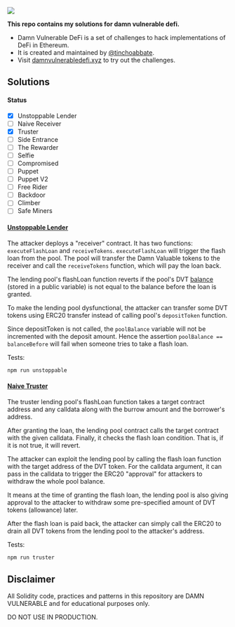 ![](cover.png)

**This repo contains my solutions for damn vulnerable defi.**

- Damn Vulnerable DeFi is a set of challenges to hack implementations of DeFi in Ethereum. 
- It is created and maintained by [@tinchoabbate](https://twitter.com/tinchoabbate). 
- Visit [damnvulnerabledefi.xyz](damnvulnerabledefi.xyz) to try out the challenges.

## Solutions

#### Status 

- [X] Unstoppable Lender
- [ ] Naive Receiver
- [X] Truster
- [ ] Side Entrance
- [ ] The Rewarder
- [ ] Selfie
- [ ] Compromised
- [ ] Puppet
- [ ] Puppet V2
- [ ] Free Rider
- [ ] Backdoor
- [ ] Climber
- [ ] Safe Miners

#### [Unstoppable Lender](https://github.com/avichalp/damn-vulnerable-defi/blob/master/test/unstoppable/unstoppable.challenge.js)

The attacker deploys a "receiver" contract. It has two functions: `executeFlashLoan` and `receiveTokens`. `executeFlashLoan` will trigger the flash loan from the pool. The pool will transfer the Damn Valuable tokens to the receiver and call the `receiveTokens` function, which will pay the loan back.

The lending pool's flashLoan function reverts if the pool's DVT [balance](https://github.com/tinchoabbate/damn-vulnerable-defi/blob/v2.2.0/contracts/unstoppable/UnstoppableLender.sol#L19) (stored in a public variable) is not equal to the balance before the loan is granted. 

To make the lending pool dysfunctional, the attacker can transfer some DVT tokens using ERC20 transfer instead of calling pool's `depositToken` function. 

Since depositToken is not called, the `poolBalance` variable will not be incremented with the deposit amount. Hence the assertion `poolBalance == balanceBefore` will fail when someone tries to take a flash loan.

Tests:

```sh
npm run unstoppable
```

#### [Naive Truster](https://github.com/tinchoabbate/damn-vulnerable-defi/blob/0ec96d4c2f52b40ee5d16d24ff87ea5997de0d0d/test/truster/truster.challenge.js)
The truster lending pool's flashLoan function takes a target contract address and any calldata along with the burrow amount and the borrower's address. 

After granting the loan, the lending pool contract calls the target contract with the given calldata. Finally, it checks the flash loan condition. That is, if it is not true, it will revert.

The attacker can exploit the lending pool by calling the flash loan function with the target address of the DVT token. For the calldata argument, it can pass in the calldata to trigger the ERC20 "approval" for attackers to withdraw the whole pool balance.

It means at the time of granting the flash loan, the lending pool is also giving approval to the attacker to withdraw some pre-specified amount of DVT tokens (allowance) later.

After the flash loan is paid back, the attacker can simply call the ERC20  to drain all DVT tokens from the lending pool to the attacker's address.

Tests:
```sh
npm run truster
```


## Disclaimer

All Solidity code, practices and patterns in this repository are DAMN VULNERABLE and for educational purposes only.

DO NOT USE IN PRODUCTION.
